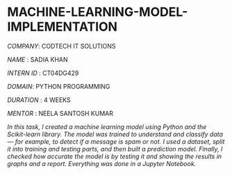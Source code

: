 # MACHINE-LEARNING-MODEL-IMPLEMENTATION

*COMPANY*: CODTECH IT SOLUTIONS

*NAME* : SADIA KHAN

*INTERN ID* : CT04DG429

*DOMAIN*: PYTHON PROGRAMMING

*DURATION* : 4 WEEKS

*MENTOR* : NEELA SANTOSH KUMAR

*In this task, I created a machine learning model using Python and the Scikit-learn library. The model was trained to understand and classify data — for example, to detect if a message is spam or not. I used a dataset, split it into training and testing parts, and then built a prediction model. Finally, I checked how accurate the model is by testing it and showing the results in graphs and a report. Everything was done in a Jupyter Notebook.*
